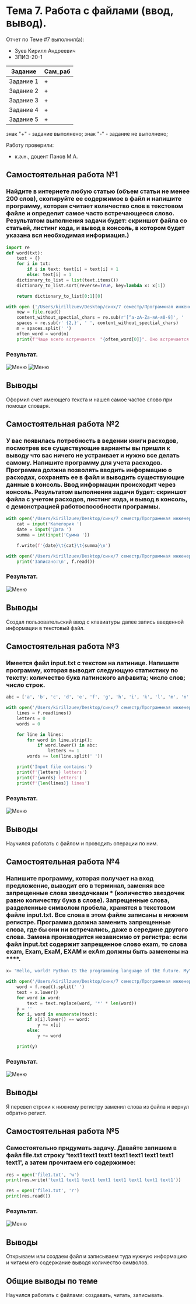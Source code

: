 # Тема 7. Работа с файлами (ввод, вывод).
 
Отчет по Теме #7 выполнил(а):
- Зуев Кирилл Андреевич
- ЗПИЭ-20-1

| Задание | Сам_раб |
| ------ | ------ | 
| Задание 1 | + | 
| Задание 2 | +| 
| Задание 3 | + |
| Задание 4 | + | 
| Задание 5 | + | 

знак "+" - задание выполнено; знак "-" - задание не выполнено;

Работу проверили:
-  к.э.н., доцент Панов М.А.

## Самостоятельная работа №1
### Найдите в интернете любую статью (объем статьи не менее 200 слов), скопируйте ее содержимое в файл и напишите программу, которая считает количество слов в текстовом файле и определит самое часто встречающееся слово. Результатом выполнения задачи будет: скриншот файла со статьей, листинг кода, и вывод в консоль, в котором будет указана вся необходимая информация.)


```python
import re
def word(txt):
    text = {}
    for i in txt:
        if i in text: text[i] = text[i] + 1
        else: text[i] = 1
    dictionary_to_list = list(text.items())
    dictionary_to_list.sort(reverse=True, key=lambda x: x[1])

    return dictionary_to_list[0:1][0]

with open ('/Users/kirillzuev/Desktop/синх/7 семестр/Программная инженерия/pic7/n.txt', 'r') as file:
    new = file.read()
    content_without_spectial_chars = re.sub(r'[^a-zA-Zа-яА-я0-9]', '  ', new)
    spaces = re.sub(r' {2,}', ' ', content_without_spectial_chars)
    m = spaces.split(' ')
    often_word = word(m)
    print(f'Чаще всего встречается  "{often_word[0]}". Оно встречается {often_word[1]} раз '  ', всего слов = ', len(m))

```
### Результат.
![Меню](pic7/lab7_1text.png)
![Меню](pic7/lab7_1.png)
## Выводы

Оформил счет имеющего текста и  нашел самое частое слово при помощи словаря.

## Самостоятельная работа №2
### У вас появилась потребность в ведении книги расходов, посмотрев все существующие варианты вы пришли к выводу что вас ничего не устраивает и нужно все делать самому. Напишите программу для учета расходов. Программа должна позволять вводить информацию о расходах, сохранять ее в файл и выводить существующие данные в консоль. Ввод информации происходит через консоль. Результатом выполнения задачи будет: скриншот файла с учетом расходов, листинг кода, и вывод в консоль, с демонстрацией работоспособности программы.

```python
with open('/Users/kirillzuev/Desktop/синх/7 семестр/Программная инженерия/pic7/1.txt', 'a') as f:
    cat = input('Категория ')
    date = input('Дата ')
    summa = int(input('Сумма '))

    f.write(f'{date}\t{cat}\t{summa}\n')

with open('/Users/kirillzuev/Desktop/синх/7 семестр/Программная инженерия/pic7/1.txt', 'r') as f:
    print('Записано:\n', f.read())

```
### Результат.
![Меню](pic7/lab7_2.png)
## Выводы

Создал пользовательский ввод с клавиатуры далее запись  введенной информации в текстовый файл.

## Самостоятельная работа №3
### Имеется файл input.txt с текстом на латинице. Напишите программу, которая выводит следующую статистику по тексту: количество букв латинского алфавита; число слов; число строк.


```python
abc = ['a', 'b', 'c', 'd', 'e', 'f', 'g', 'h', 'i', 'k', 'l', 'm', 'n', 'o', 'p', 'q', 'r', 's', 't', 'u', 'v', 'x', 'y', 'z']

with open('/Users/kirillzuev/Desktop/синх/7 семестр/Программная инженерия/pic7/6.txt', 'r') as f:
    lines = f.readlines()
    letters = 0
    words = 0

    for line in lines:
        for word in line.strip():
            if word.lower() in abc:
                letters += 1
        words += len(line.split(' '))

    print('Input file contains:')
    print(f'{letters} letters')
    print(f'{words} letters')
    print(f'{len(lines)} lines')

```
### Результат.
![Меню](pic7/lab7_3.png)
## Выводы

Научился работать с файлом и проводить операции по ним.

## Самостоятельная работа №4
### Напишите программу, которая получает на вход предложение, выводит его в терминал, заменяя все запрещенные слова звездочками * (количество звездочек равно количеству букв в слове). Запрещенные слова, разделенные символом пробела, хранятся в текстовом файле input.txt. Все слова в этом файле записаны в нижнем регистре. Программа должна заменить запрещенные слова, где бы они ни встречались, даже в середине другого слова. Замена производится независимо от регистра: если файл input.txt содержит запрещенное слово exam, то слова exam, Exam, ExaM, EXAM и exAm должны быть заменены на ****.


```python
x= 'Hello, world! Python IS the programming language of thE future. My\nEMAIL is....\nPYTHON is awesome!!!!'

with open('/Users/kirillzuev/Desktop/синх/7 семестр/Программная инженерия/pic7/text.txt', 'r') as f:
    word = f.read().split(' ')
    text = x.lower()
    for word in word:
        text = text.replace(word, '*' * len(word))
    y = ''
    for i, word in enumerate(text):
        if x[i].lower() == word:
            y += x[i]
        else:
            y += word

    print(y)

```
### Результат.
![Меню](pic7/lab7_5.png)

## Выводы

Я перевел строки к нижнему регистру заменил слова из файла и вернул обратно регист. 

   
## Самостоятельная работа №5
### Самостоятельно придумать задачу. Давайте запишем в файл file.txt строку 'text1 text1 text1 text1 text1 text1 text1 text1', а затем прочитаем его содержимое:
```python
res = open('file1.txt', 'w')
print(res.write('text1 text1 text1 text1 text1 text1 text1 text1'))

res = open('file1.txt', 'r')
print(res.read())
```
### Результат.
![Меню](pic6/lab6_4.png)
## Выводы

Открываем или создаем файл и записываем туда нужную информацию и читаем его содержание выводя количество символов.


## Общие выводы по теме
Научился работать с файлами: создавать, читать, записывать.



